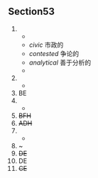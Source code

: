 ## Section53

1. -
    * *civic* 市政的
    * *contested* 争论的
    * *analytical* 善于分析的
    * 
2. -
3. BE
4. -
5. ~~BFH~~
6. ~~ADH~~
7. -
8. ~
9. ~~DE~~
10. DE
11. ~~CE~~